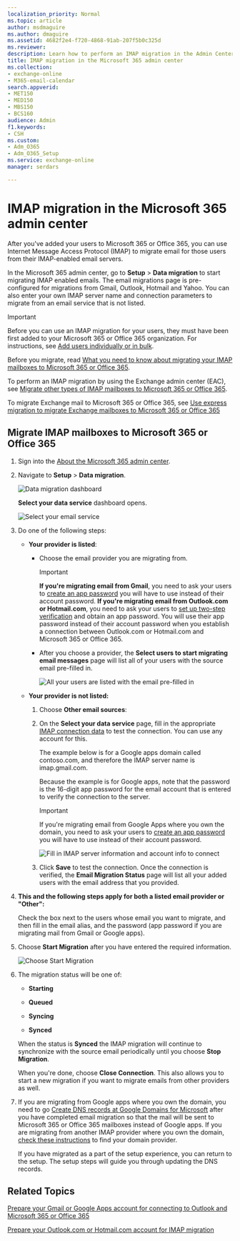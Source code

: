 ```yaml
---
localization_priority: Normal
ms.topic: article
author: msdmaguire
ms.author: dmaguire
ms.assetid: 4682f2e4-f720-4868-91ab-207f5b0c325d
ms.reviewer: 
description: Learn how to perform an IMAP migration in the Admin Center preview.
title: IMAP migration in the Microsoft 365 admin center
ms.collection: 
- exchange-online
- M365-email-calendar
search.appverid:
- MET150
- MED150
- MBS150
- BCS160
audience: Admin
f1.keywords:
- CSH
ms.custom:
- Adm_O365
- Adm_O365_Setup
ms.service: exchange-online
manager: serdars

---
```


# IMAP migration in the Microsoft 365 admin center

After you've added your users to Microsoft 365 or Office 365, you can use Internet Message Access Protocol (IMAP) to migrate email for those users from their IMAP-enabled email servers.

In the Microsoft 365 admin center, go to **Setup** \> **Data migration** to start migrating IMAP enabled emails. The email migrations page is pre-configured for migrations from Gmail, Outlook, Hotmail and Yahoo. You can also enter your own IMAP server name and connection parameters to migrate from an email service that is not listed.

> [!IMPORTANT]
> Before you can use an IMAP migration for your users, they must have been first added to your Microsoft 365 or Office 365 organization. For instructions, see [Add users individually or in bulk](/microsoft-365/admin/add-users/add-users).

Before you migrate, read [What you need to know about migrating your IMAP mailboxes to Microsoft 365 or Office 365](migrating-imap-mailboxes.md).

To perform an IMAP migration by using the Exchange admin center (EAC), see [Migrate other types of IMAP mailboxes to Microsoft 365 or Office 365](migrate-other-types-of-imap-mailboxes.md).

To migrate Exchange mail to Microsoft 365 or Office 365, see [Use express migration to migrate Exchange mailboxes to Microsoft 365 or Office 365](../use-minimal-hybrid-to-quickly-migrate.md)

## Migrate IMAP mailboxes to Microsoft 365 or Office 365

1. Sign into the [About the Microsoft 365 admin center](/microsoft-365/admin/admin-overview/about-the-admin-center).

2. Navigate to **Setup** \> **Data migration**.

    ![Data migration dashboard](../media/3831edd8-1781-4f05-85c5-3796f4658cee.png)

    **Select your data service** dashboard opens.

    ![Select your email service](../media/f0c92829-d849-4a26-9d38-1fce1bde616e.png)

3. Do one of the following steps:

   - **Your provider is listed**:

     - Choose the email provider you are migrating from.

       > [!IMPORTANT]
       > **If you're migrating email from Gmail**, you need to ask your users to [create an app password](prepare-gmail-or-g-suite-accounts.md) you will have to use instead of their account password. **If you're migrating email from Outlook.com or Hotmail.com**, you need to ask your users to [set up two-step verification](migrating-your-outlook-com-account.md) and obtain an app password. You will use their app password instead of their account password when you establish a connection between Outlook.com or Hotmail.com and Microsoft 365 or Office 365.

     - After you choose a provider, the **Select users to start migrating email messages** page will list all of your users with the source email pre-filled in.

       ![All your users are listed with the email pre-filled in](../media/bbe69914-25da-4e26-880e-e0257f0ccba2.png)

   - **Your provider is not listed:**

     1. Choose **Other email sources**:

     2. On the **Select your data service** page, fill in the appropriate [IMAP connection data](setting-up-your-imap-server-connection.md) to test the connection. You can use any account for this.

        The example below is for a Google apps domain called contoso.com, and therefore the IMAP server name is imap.gmail.com.

        Because the example is for Google apps, note that the password is the 16-digit app password for the email account that is entered to verify the connection to the server.

        > [!IMPORTANT]
        > If you're migrating email from Google Apps where you own the domain, you need to ask your users to [create an app password](prepare-gmail-or-g-suite-accounts.md) you will have to use instead of their account password.

        ![Fill in IMAP server information and account info to connect](../media/313a395b-0767-4433-be28-7db3caa7e4d5.png)

     3. Click **Save** to test the connection. Once the connection is verified, the **Email Migration Status** page will list all your added users with the email address that you provided.

4. **This and the following steps apply for both a listed email provider or "Other":**

    Check the box next to the users whose email you want to migrate, and then fill in the email alias, and the password (app password if you are migrating mail from Gmail or Google apps).

5. Choose **Start Migration** after you have entered the required information.

    ![Choose Start Migration](../media/c820e755-42b4-4a78-9c09-6f2135d7d7da.png)

6. The migration status will be one of:

   - **Starting**

   - **Queued**

   - **Syncing**

   - **Synced**

    When the status is **Synced** the IMAP migration will continue to synchronize with the source email periodically until you choose **Stop Migration**.

    When you're done, choose **Close Connection**. This also allows you to start a new migration if you want to migrate emails from other providers as well.

7. If you are migrating from Google apps where you own the domain, you need to go [Create DNS records at Google Domains for Microsoft](/microsoft-365/admin/dns/create-dns-records-at-google-domains) after you have completed email migration so that the mail will be sent to Microsoft 365 or Office 365 mailboxes instead of Google apps. If you are migrating from another IMAP provider where you own the domain, [check these instructions](/microsoft-365/admin/get-help-with-domains/create-dns-records-at-any-dns-hosting-provider) to find your domain provider.

   If you have migrated as a part of the setup experience, you can return to the setup. The setup steps will guide you through updating the DNS records.

## Related Topics

[Prepare your Gmail or Google Apps account for connecting to Outlook and Microsoft 365 or Office 365](prepare-gmail-or-g-suite-accounts.md)

[Prepare your Outlook.com or Hotmail.com account for IMAP migration](migrating-your-outlook-com-account.md)